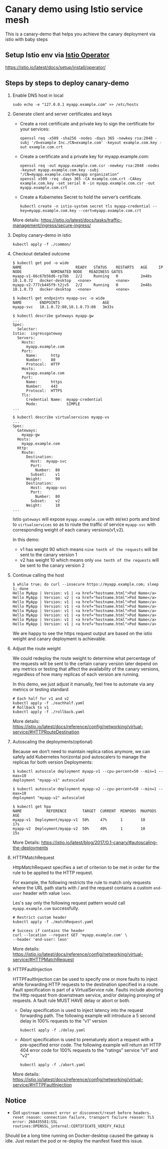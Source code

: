 # Canary demo using Istio service mesh

This is a canary-demo that helps you achieve the canary deployment via istio with baby steps

## Setup Istio env via [Istio Operator](https://github.com/showerlee/k8s_tutorial/blob/master/manifests/istio/istio-operator/README.md)
  https://istio.io/latest/docs/setup/install/operator/

## Steps by steps to deploy canary-demo

1. Enable DNS host in local

    ```
    sudo echo -e "127.0.0.1 myapp.example.com" >> /etc/hosts
    ```

2. Generate client and server certificates and keys

    - Create a root certificate and private key to sign the certificate for your services:

        ```
        openssl req -x509 -sha256 -nodes -days 365 -newkey rsa:2048 -subj '/O=example Inc./CN=example.com' -keyout example.com.key -out example.com.crt
        ```

    - Create a certificate and a private key for myapp.example.com:

        ```
        openssl req -out myapp.example.com.csr -newkey rsa:2048 -nodes -keyout myapp.example.com.key -subj "/CN=myapp.example.com/O=myapp organization"
        openssl x509 -req -days 365 -CA example.com.crt -CAkey example.com.key -set_serial 0 -in myapp.example.com.csr -out myapp.example.com.crt
        ```

    - Create a Kubernetes Secret to hold the server’s certificate.

        ```
        kubectl create -n istio-system secret tls myapp-credential --key=myapp.example.com.key --cert=myapp.example.com.crt
        ```
    More details: https://istio.io/latest/docs/tasks/traffic-management/ingress/secure-ingress/

3. Deploy canary-demo in istio

    ```
    kubectl apply -f ./common/
    ```

4.  Checkout detailed outcome

    ```
    $ kubectl get pod -o wide
    NAME                        READY   STATUS    RESTARTS   AGE     IP          NODE             NOMINATED NODE   READINESS GATES
    myapp-v1-86c67b56d6-rp7bb   2/2     Running   0          2m48s   10.1.0.72   docker-desktop   <none>           <none>
    myapp-v2-777cb445f9-t2jv5   2/2     Running   0          2m48s   10.1.0.73   docker-desktop   <none>           <none>

    $ kubectl get endpoints myapp-svc -o wide
    NAME        ENDPOINTS                   AGE
    myapp-svc   10.1.0.72:80,10.1.0.73:80   3m33s

    $ kubectl describe gateways myapp-gw
    ...
    Spec:
      Selector:
    Istio:  ingressgateway
      Servers:
        Hosts:
          myapp.example.com
        Port:
          Name:      http
          Number:    80
          Protocol:  HTTP
        Hosts:
          myapp.example.com
        Port:
          Name:      https
          Number:    443
          Protocol:  HTTPS
        Tls:
          Credential Name:  myapp-credential
          Mode:             SIMPLE
    ...

    $ kubectl describe virtualservices myapp-vs
    ...
    Spec:
      Gateways:
        myapp-gw
      Hosts:
        myapp.example.com
      Http:
        Route:
          Destination:
            Host:  myapp-svc
            Port:
              Number:  80
            Subset:    v1
          Weight:      90
          Destination:
            Host:  myapp-svc
            Port:
              Number:  80
            Subset:    v2
          Weight:      10
    ...
    ```
    Istio `gateways` will expose `myapp.example.com` with `80`/`443` ports and bind to `virtualservices` so as to route the traffic of service `myapp-svc` with corresponding weight of each canary versions(v1,v2).

    In this demo:
    - v1 has weight 90 which means `nine tenth of the requests` will be sent to the canary version 1
    - v2 has weight 10 which means only `one tenth of the requests` will be sent to the canary version 2

5.  Continue calling the host

    ```
    $ while true; do curl --insecure https://myapp.example.com; sleep 1; done
    Hello MyApp | Version: v1 | <a href="hostname.html">Pod Name</a>
    Hello MyApp | Version: v2 | <a href="hostname.html">Pod Name</a>
    Hello MyApp | Version: v1 | <a href="hostname.html">Pod Name</a>
    Hello MyApp | Version: v1 | <a href="hostname.html">Pod Name</a>
    Hello MyApp | Version: v1 | <a href="hostname.html">Pod Name</a>
    Hello MyApp | Version: v1 | <a href="hostname.html">Pod Name</a>
    Hello MyApp | Version: v1 | <a href="hostname.html">Pod Name</a>
    Hello MyApp | Version: v1 | <a href="hostname.html">Pod Name</a>
    ```
    We are happy to see the https request output are based on the istio weight and canary deployment is achievable.

6.  Adjust the route weight

    We could redeploy the route weight to determine what percentage of the requests will be sent to the certain canary version later depend on any metrics or testing that affect the availability of the canary versions, regardless of how many replicas of each version are running.

    In this demo, we just adjust it manually, feel free to automate via any metrics or testing standard

    ```
    # Each half for v1 and v2
    kubectl apply -f ./eachhalf.yaml
    # Rollback to v1
    kubectl apply -f ./rollback.yaml
    ```
    More details: https://istio.io/latest/docs/reference/config/networking/virtual-service/#HTTPRouteDestination

7.  Autoscaling the deployments(optional)

    Because we don’t need to maintain replica ratios anymore, we can safely add Kubernetes horizontal pod autoscalers to manage the replicas for both version Deployments:

    ```
    $ kubectl autoscale deployment myapp-v1 --cpu-percent=50 --min=1 --max=10
    deployment "myapp-v1" autoscaled

    $ kubectl autoscale deployment myapp-v2 --cpu-percent=50 --min=1 --max=10
    deployment "myapp-v2" autoscaled

    $ kubectl get hpa
    NAME           REFERENCE       TARGET  CURRENT  MINPODS  MAXPODS  AGE
    myapp-v1  Deployment/myapp-v1  50%     47%      1        10       17s
    myapp-v2  Deployment/myapp-v2  50%     40%      1        10       15s
    ```
    More Details: https://istio.io/latest/blog/2017/0.1-canary/#autoscaling-the-deployments

8.  HTTPMatchRequest

    HttpMatchRequest specifies a set of criterion to be met in order for the rule to be applied to the HTTP request. 
    
    For example, the following restricts the rule to match only requests where the URL path starts with / and the request contains a custom `end-user` header with value `leon`.

    Les's say only the following request pattern would call `myapp.example.com` successfully.

    ```
    # Restrict custom header
    kubectl apply -f ./matchRequest.yaml

    # Success if contains the header
    curl --location --request GET 'myapp.example.com' \
    --header 'end-user: leon'
    ```
    More details: https://istio.io/latest/docs/reference/config/networking/virtual-service/#HTTPMatchRequest

9.  HTTPFaultInjection

    HTTPFaultInjection can be used to specify one or more faults to inject while forwarding HTTP requests to the destination specified in a route. Fault specification is part of a VirtualService rule. Faults include aborting the Http request from downstream service, and/or delaying proxying of requests. A fault rule MUST HAVE delay or abort or both.

    - Delay specification is used to inject latency into the request forwarding path. The following example will introduce a 5 second delay in 100% requests to the “v1” version
        ```
        kubectl apply -f ./delay.yaml
        ```

    - Abort specification is used to prematurely abort a request with a pre-specified error code. The following example will return an HTTP 404 error code for 100% requests to the “ratings” service “v1” and "v2"
        ```
        kubectl apply -f ./abort.yaml
        ```
    More details: https://istio.io/latest/docs/reference/config/networking/virtual-service/#HTTPFaultInjection

## Notice

- Got `upstream connect error or disconnect/reset before headers. reset reason: connection failure, transport failure reason: TLS error: 268435581:SSL routines:OPENSSL_internal:CERTIFICATE_VERIFY_FAILE`

Should be a long time running on Docker-desktop caused the gatway is idle.
Just restart the pod or re-deploy the manifest fixed this issue.
